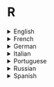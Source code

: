 # R

<details>
  <summary>English</summary>
  
  ### Materials
- [R-Project](https://www.r-project.org/about.html)
- [R W3Schools](https://www.w3schools.com/r/default.asp)
- [Wikipedia](https://en.wikipedia.org/wiki/R_(programming_language))
- [Edx](https://www.edx.org/learn/r-programming)
- [Awesome R](https://github.com/qinwf/awesome-R)
- [Data Mentor](https://www.datamentor.io/r-programming/)
- [Programming with R](https://swcarpentry.github.io/r-novice-inflammation/)
- [R Statistical Programming Using MariaDB](https://mariadb.com/kb/en/library/r-statistical-programming-using-mariadb-as-the-background-database/)
- [Wikibooks](https://en.wikibooks.org/wiki/R_Programming)
- [Beginner's Guide to R](https://www.computerworld.com/article/2497143/business-intelligence/business-intelligence-beginner-s-guide-to-r-introduction.html)
- [Tutorialspoint](https://www.tutorialspoint.com/r/index.htm)
- [Advanced R](https://englianhu.files.wordpress.com/2016/05/advanced-r.pdf)
- [Statistics and Computing](https://www.e-reading.club/bookreader.php/137398/Software_for_Data_Analysis_-_Programming_with_R.pdf)
- [Guru99](https://www.guru99.com/r-programming-introduction-basics.html)
- [Reddit Community](https://www.reddit.com/r/Rlanguage/)
- [Advanced R](http://adv-r.had.co.nz/)
- [R Programming Exercises](https://www.w3resource.com/r-programming-exercises/)
- [Intellipaat](https://intellipaat.com/tutorial/r-programming/)
- [R Language for Programmers](https://www.johndcook.com/blog/r_language_for_programmers/)
- [Towards Data Science](https://towardsdatascience.com/tagged/r-programming)
- [Edureka](https://www.edureka.co/blog/r-tutorial/)
- [R Resources](http://heather.cs.ucdavis.edu/~matloff/r.html)
- [Neon Science](https://www.neonscience.org/getting-started-r)
- [Peter's R Programming Pages](https://warwick.ac.uk/fac/sci/moac/people/students/peter_cock/r/)
- [UCR](http://manuals.bioinformatics.ucr.edu/home/programming-in-r)
- [Developer IBM](https://developer.ibm.com/dwblog/2018/why-r-programming-language-data-analytics/)
- [Wikiversity](https://en.wikiversity.org/wiki/R_(programming_language))
- [MSc R Programming](http://www.stats.ox.ac.uk/~evans/Rprog/)
- [Beginning R Programming for Data Science](https://www.wintellect.com/beginning-r-programming-data-science-language-basics/)
- [Eduonix](https://www.eduonix.com/courses/Software-Development/r-programming-for-absolute-beginners)
- [R Documentation](https://www.rdocumentation.org/)
- [Basic Text Processing in R](https://programminghistorian.org/en/lessons/basic-text-processing-in-r)
- [The Art of R Programming](http://diytranscriptomics.com/Reading/files/The%20Art%20of%20R%20Programming.pdf)
- [Basic R](https://r4stats.com/examples/programming/)
- [R for Beginners](https://cran.r-project.org/doc/contrib/Paradis-rdebuts_en.pdf)
- [An Introduction to R](https://cran.r-project.org/doc/manuals/r-release/R-intro.pdf)
- [The Undergraduate Guide to R](http://www.biostat.jhsph.edu/~ajaffe/docs/undergradguidetoR.pdf)
- [R Fundamentals and Programming Techniques](https://faculty.washington.edu/tlumley/Rcourse/R-fundamentals.pdf)
- [RCourse](http://eio.usc.es/pub/pateiro/files/RCourse.pdf)
- [RStudio Cheatsheets](https://www.rstudio.com/resources/cheatsheets/)
- [Table of Useful R Commands](https://www.calvin.edu/~scofield/courses/m143/materials/RcmdsFromClass.pdf)
- [Handling and Processing Strings in R](https://www.gastonsanchez.com/Handling_and_Processing_Strings_in_R.pdf)
- [The R Inferno](https://www.burns-stat.com/pages/Tutor/R_inferno.pdf)
- [Merge/Append Data using R](https://www.princeton.edu/~otorres/Merge101R.pdf)
- [An Introduction to R](https://www.isid.ac.in/~deepayan/R-tutorials/labs/01_introduction_lab.pdf)
- [Quick-R](https://www.statmethods.net/index.html)
- [Using R for Linear Regression](http://www.montefiore.ulg.ac.be/~kvansteen/GBIO0009-1/ac20092010/Class8/Using%20R%20for%20linear%20regression.pdf)
- [Introduction to Statistical Thinking](http://pluto.huji.ac.il/~msby/StatThink/IntroStat.pdf)
- [Creating Your Own R Package](https://web.mit.edu/insong/www/pdf/rpackage_instructions.pdf)
- [Analytics Vidhya](https://www.analyticsvidhya.com/blog/2016/02/complete-tutorial-learn-data-science-scratch/)
- [Spatial Data Science with R](https://www.rspatial.org/)
- [OOP in R](https://homes.di.unimi.it/~valentini/SlideCorsi/IA1011/IntroOO.pdf)
- [Monte Carlo Methods with R](http://inst-mat.utalca.cl/jornadasbioestadistica2011/doc/CursoCasella/%20UseR-SC-10-B-Part1.pdf)
- [RStudio Users Guide](https://www2.stat.duke.edu/courses/Spring14/sta101.001/UsersGuide.pdf)
- [Text Mining with R](https://www.tidytextmining.com/)
- [Producing Simple Graphs with R](https://www.harding.edu/fmccown/r/)
- [Probability Distributions](https://www.stat.wisc.edu/~larget/R/prob-R.pdf)
- [R in Action, Third Edition](https://www.manning.com/books/r-in-action-third-edition)
- [R in One Video](https://www.youtube.com/watch?v=s3FozVfd7q4)
- [R Tutorial for Beginners](https://www.youtube.com/watch?v=eDrhZb2onWY)
- [Getting Started with R Studio](https://www.youtube.com/watch?v=lVKMsaWju8w)
- [R Tutorial: Introduction to R](https://www.youtube.com/watch?v=7cGwYMhPDUY)
- [Statistics with R](https://www.youtube.com/watch?v=ANMuuq502rE)
- [Data Camp](https://www.youtube.com/watch?v=SWxoJqTqo08&amp;list=PLjgj6kdf_snYBkIsWQYcYtUZiDpam7ygg)
- [Introduction to Data Science with R](https://www.youtube.com/watch?v=32o0DnuRjfg)
</details>

<details>
  <summary>French</summary>
  
  ### Materials
- [Introduction à la Programmation en R](https://cran.r-project.org/doc/contrib/Goulet_introduction_programmation_R.pdf)
- [Logiciel R et Programmation](http://egallic.fr/Enseignement/R/m1_stat_eco_logiciel_R.pdf)
- [Open Class Rooms](https://openclassrooms.com/fr/courses/1393696-effectuez-vos-etudes-statistiques-avec-r/1393758-introduction-a-r)
- [Logiciel R et Programmation](http://egallic.fr/Enseignement/R/Slides/boucles.pdf)
- [Quelques Commandes R](http://revue.sesamath.net/IMG/pdf/RCarte_Commandes-R.pdf)
- [Introduction au Logiciel R](https://www.math.univ-toulouse.fr/~sdejean/PDF/semin-R_juin_2014.pdf)
</details>

<details>
  <summary>German</summary>
  
  ### Materials
- [Einführung in R](https://tu-dresden.de/gsw/phil/iso/mes/ressourcen/dateien/prof/lehre/freieS/Dateien/Einfuehrung_R.pdf?lang=en)
- [Einführung in R 2](http://www.marlenemueller.de/MM_EinfuehrungR.pdf)
- [Technische Universitat Dortmund](https://www.statistik.tu-dortmund.de/fileadmin/user_upload/Lehrstuehle/Datenanalyse/R/R_gesamt_3x3.pdf)
- [Programmieren in R](http://fawn.hsu-hh.de/~steuer/downloads/FT2018/RLatex.pdf)
- [Einführung in R 3](http://www.stat.ruhr-uni-bochum.de/teaching/vis/dkmr.pdf)
- [Programmierung mit R](https://www.statistik.tu-dortmund.de/fileadmin/user_upload/Lehrstuehle/Datenanalyse/R/R_gesamt.pdf)
- [Einf ̈uhrung in die Statistik-Programmier-Sprache R](https://www.statistik.tu-dortmund.de/fileadmin/user_upload/Lehrstuehle/Ingenieur/Mueller/Lehre/StochIng/Rman.pdf)
- [Crashkurs Datenanalyse mit R](https://sebastiansauer.github.io/download/r-crashkurs_01.pdf)
</details>

<details>
  <summary>Italian</summary>
  
  ### Materials
- [Guida Ambiente Statistico R](https://cran.r-project.org/doc/contrib/Mineo-dispensaR.pdf)
- [Guida R](https://www.html.it/guide/guida-r/)
- [Programmare con R](http://felix.unife.it/++/st-r)
- [Introduzione a R](https://cran.r-project.org/doc/contrib/manuale.0.3.pdf)
- [Breve Introduzione a R](http://www.ecology.unibo.it/page/Breve%20Introduzione%20a%20R.pdf)
- [Introduzione alla Statistica Descritiva con R](http://www2.unipr.it/~brunic22/mysite/dispensaTdAI.pdf)
- [Introduzione al Linguaggio R](https://homes.di.unimi.it/~valentini/SlideCorsi/LPbio0809/IntroduzioneR.pdf)
- [Una Breve Introduzione a R](http://www.dima.unige.it/~rogantin/UnigeStat/UNIGE_IntrR_1.pdf)
- [Statistica Descritiva con R](http://www.di.univr.it/documenti/OccorrenzaIns/matdid/matdid441997.pdf)
- [Laboratorio di R](http://calvino.polito.it/~gasparini/teaching/060902.pdf)
</details>

<details>
  <summary>Portuguese</summary>
  
  ### Materials
- [DevMedia](https://www.devmedia.com.br/trabalhando-com-a-linguagem-r/33275)
- [R (linguagem de programação)](https://www.ufrgs.br/soft-livre-edu/software-educacional-livre-na-wikipedia/r-linguagem-de-programacao/)
- [Introdução ao R](https://msdn.microsoft.com/pt-br/magazine/mt238409.aspx)
- [Introdução à Programação em R](http://www.dcc.fc.up.pt/~ltorgo/SebentaR/HTML/node4.html)
- [Revisão R](http://www.leg.ufpr.br/~walmes/ensino/EC2/slides/01-revis-program.pdf)
- [Introdução ao uso do R](https://cran.r-project.org/doc/contrib/Landeiro-Introducao.pdf)
- [Aprendendo R](http://www.de.ufpb.br/~tatiene/Disciplinas/2014.2/LivroR/aprendendo_r.pdf)
- [Minicurso de Estatística Básica](http://www.uft.edu.br/engambiental/prof/catalunha/arquivos/r/r_bruno.pdf)
- [Linguagem R para Iniciantes](https://even3.blob.core.windows.net/anais/104078.pdf)
- [Curso sobre R](http://www.leg.ufpr.br/Rpira/Rpira.pdf)
- [Análise Exploratória de Dados usando R](http://www.uesc.br/editora/livrosdigitais2/analiseexploratoria_r.pdf)
- [Curso de R](https://www.youtube.com/watch?v=plJw9QFew5A&amp;list=PL4OAe-tL47sbzCgtBTthtX50T30CLToEZ)
</details>

<details>
  <summary>Russian</summary>
  
  ### Materials
- [Data Science with R](https://proglib.io/p/data-science-with-r/)
</details>

<details>
  <summary>Spanish</summary>
  
  ### Materials
- [Introducción a la Programación Estadística](https://www.ugr.es/~batanero/pages/ARTICULOS/libroR.pdf)
- [Sobre R](http://halweb.uc3m.es/esp/Personal/personas/jmmarin/esp/Progra/SobreR.html)
- [Computación y Programación en R](https://www.uv.es/conesa/CursoR/material/handout-sesion1.pdf)
- [El Arte de Programar en R](https://cran.r-project.org/doc/contrib/Santana_El_arte_de_programar_en_R.pdf)
- [R para Principiantes](https://cran.r-project.org/doc/contrib/rdebuts_es.pdf)
- [Introducción a R](https://cran.r-project.org/doc/contrib/R-intro-1.1.0-espanol.1.pdf)
- [Intro a R](https://www.ucm.es/data/cont/docs/339-2016-09-29-Introduccion%20a%20R_v1617.pdf)
- [Manual de Práticas con R](http://matematicas.unex.es/~trinidad/mui/tutorial.R.pdf)
- [Programación en R](http://www.oldemarrodriguez.com/yahoo_site_admin/assets/docs/Programacion_R.67130107.pdf)
</details>